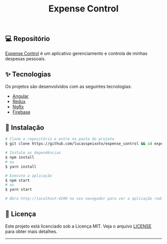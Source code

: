 <h1 align="center">
   Expense Control
</h1>

<br>

## 💻 Repositório

[Expense Control](https://github.com/lucasspeixoto/expense_control) é um aplicativo gerenciamento
e controla de minhas despesas pessoais.

## ✨ Tecnologias

Os projetos são desenvolvidos com as seguintes tecnologias:

- [Angular](https://angular.io/startg)
- [Redux](https://firebase.google.com/)
- [NgRx](https://ngrx.io/)
- [Firebase](https://firebase.google.com/)

<!-- ## 🔖 Layout

![interface](src/assets/images/vertical.png "Vertical")

![interface](src/assets/images/horizontal.png "Horizontal") -->

## 🚀 Instalação

```bash
# Clone o repositório e entre na pasta do projeto
$ git clone https://github.com/lucasspeixoto/expense_control && cd expense_control

# Instale as dependências
$ npm install
# ou
$ yarn install

# Execute a aplicação
$ npm start
# ou
$ yarn start

# Abra http://localhost:4200 no seu navegador para ver a aplicação rodando!
```

## 📝 Licença

Este projeto está licenciado sob a Licença MIT. Veja o arquivo [LICENSE](LICENSE) para obter mais detalhes.

---

